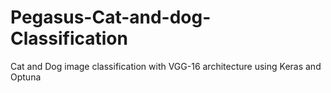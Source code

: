 # Pegasus-Cat-and-dog-Classification

Cat and Dog image classification with VGG-16 architecture using Keras and Optuna
